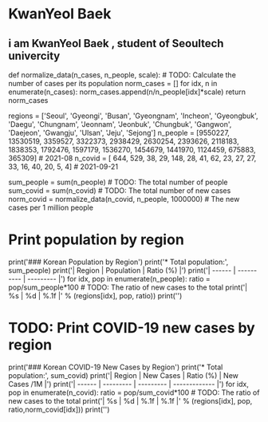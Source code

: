 KwanYeol Baek
==============
i am KwanYeol Baek , student of Seoultech univercity
----------------------------------------------------
def normalize_data(n_cases, n_people, scale):
    # TODO: Calculate the number of cases per its population
    norm_cases = []
    for idx, n in enumerate(n_cases):
        norm_cases.append(n/n_people[idx]*scale)
    return norm_cases

regions  = ['Seoul', 'Gyeongi', 'Busan', 'Gyeongnam', 'Incheon', 'Gyeongbuk', 'Daegu', 'Chungnam', 'Jeonnam', 'Jeonbuk', 'Chungbuk', 'Gangwon', 'Daejeon', 'Gwangju', 'Ulsan', 'Jeju', 'Sejong']
n_people = [9550227,  13530519, 3359527,     3322373,   2938429,     2630254, 2393626,    2118183,   1838353,   1792476,    1597179,   1536270,   1454679,   1441970, 1124459, 675883,   365309] # 2021-08
n_covid  = [    644,       529,      38,          29,       148,          28,      41,         62,        23,        27,         27,        33,        16,        40,      20,      5,        4] # 2021-09-21

sum_people = sum(n_people) # TODO: The total number of people
sum_covid  = sum(n_covid) # TODO: The total number of new cases
norm_covid = normalize_data(n_covid, n_people, 1000000) # The new cases per 1 million people

# Print population by region
print('### Korean Population by Region')
print('* Total population:', sum_people)
print('| Region | Population | Ratio (%) |')
print('| ------ | ---------- | --------- |')
for idx, pop in enumerate(n_people):
    ratio = pop/sum_people*100 # TODO: The ratio of new cases to the total
    print('| %s | %d | %.1f |' % (regions[idx], pop, ratio))
print('')

# TODO: Print COVID-19 new cases by region

print('### Korean COVID-19 New Cases by Region')
print('* Total population:', sum_covid)
print('| Region | New Cases | Ratio (%) | New Cases /1M |')
print('| ------ | --------- | --------- | ------------- |')
for idx, pop in enumerate(n_covid):
    ratio = pop/sum_covid*100 # TODO: The ratio of new cases to the total
    print('| %s | %d | %.1f | %.1f |' % (regions[idx], pop, ratio,norm_covid[idx]))
print('')
